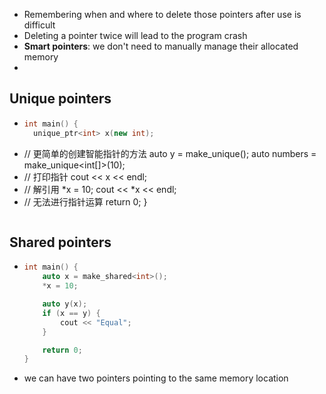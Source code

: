 - Remembering when and where to delete those pointers after use is difficult
- Deleting a pointer twice will lead to the program crash
- **Smart pointers**: we don't need to manually manage their allocated memory
- 
## Unique pointers
- ```cpp
  int main() {
    unique_ptr<int> x(new int);
- // 更简单的创建智能指针的方法
    auto y = make_unique<int>();
    auto numbers = make_unique<int[]>(10);
- // 打印指针
    cout << x << endl;
- // 解引用
    *x = 10;
    cout << *x << endl;
- // 无法进行指针运算
    return 0;
  }
  ```
## Shared pointers
- ```cpp
  int main() {
      auto x = make_shared<int>();
      *x = 10;

      auto y(x);
      if (x == y) {
          cout << "Equal";
      }

      return 0;
  }
  ```
- we can have two pointers pointing to the same memory location
